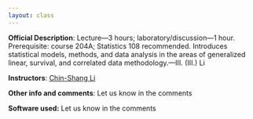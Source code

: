 ```yaml
---
layout: class
---
```


**Official Description**: Lecture—3 hours; laboratory/discussion—1 hour. Prerequisite: course 204A; Statistics 108 recommended. Introduces statistical models, methods, and data analysis in the areas of generalized linear, survival, and correlated data methodology.—III. (III.) Li
 
**Instructors**: [Chin-Shang Li](http://biostats.ucdavis.edu/FacultyProfile.php?id=448)

**Other info and comments**: Let us know in the comments

**Software used:** Let us know in the comments